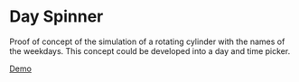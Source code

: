 # Day Spinner

Proof of concept of the simulation of a rotating cylinder with the names of the weekdays. This concept could be developed into a day and time picker.

[Demo](https://funforks.github.io/day-picker)